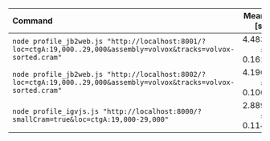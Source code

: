 | Command | Mean [s] | Min [s] | Max [s] | Relative |
|:---|---:|---:|---:|---:|
| `node profile_jb2web.js "http://localhost:8001/?loc=ctgA:19,000..29,000&assembly=volvox&tracks=volvox-sorted.cram"` | 4.483 ± 0.161 | 4.285 | 4.666 | 1.55 ± 0.08 |
| `node profile_jb2web.js "http://localhost:8002/?loc=ctgA:19,000..29,000&assembly=volvox&tracks=volvox-sorted.cram"` | 4.196 ± 0.106 | 4.081 | 4.413 | 1.45 ± 0.07 |
| `node profile_igvjs.js "http://localhost:8000/?smallCram=true&loc=ctgA:19,000-29,000"` | 2.889 ± 0.114 | 2.734 | 3.111 | 1.00 |
